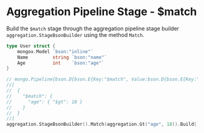 # Aggregation Pipeline Stage - $match
Build the `$match` stage through the aggregation pipeline stage builder `aggregation.StageBsonBuilder` using the method `Match`.

```go
type User struct {
	mongox.Model `bson:"inline"`
	Name         string `bson:"name"`
	Age          int    `bson:"age"`
}

// mongo.Pipeline{bson.D{bson.E{Key:"$match", Value:bson.D{bson.E{Key:"age", Value:bson.D{bson.E{Key:"$gt", Value:[]interface {}{18}}}}}}}}
//[
//  {
//    "$match": {
//      "age": { "$gt": 18 }
//    }
//  }
//]
aggregation.StageBsonBuilder().Match(aggregation.Gt("age", 18)).Build()
```